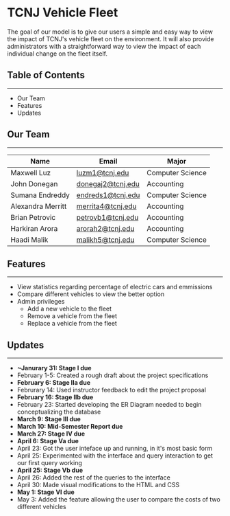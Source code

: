 # TCNJ Vehicle Fleet 
The goal of our model is to give our users a simple and easy way to view the impact of TCNJ's vehicle fleet on the environment. It will also provide administrators with a straightforward way to view the impact of each individual change on the fleet itself.

## Table of Contents
** **
- Our Team
- Features
- Updates

## Our Team
-- --
|Name|Email|Major|
|------|-----|-------|      
|Maxwell Luz | luzm1@tcnj.edu|Computer Science
|John Donegan |  donegaj2@tcnj.edu|Accounting
|Sumana Endreddy | endreds1@tcnj.edu|Computer Science
|Alexandra Merritt | merrita4@tcnj.edu| Accounting
|Brian Petrovic | petrovb1@tcnj.edu| Accounting
|Harkiran Arora | arorah2@tcnj.edu| Accounting
|Haadi Malik | malikh5@tcnj.edu| Computer Science

## Features
-- --
- View statistics regarding percentage of electric cars and emmissions
- Compare different vehicles to view the better option
- Admin privileges
    - Add a new vehicle to the fleet
    - Remove a vehicle from the fleet
    - Replace a vehicle from the fleet

## Updates
-- --
- **~Janurary 31: Stage I due**
- February 1-5: Created a rough draft about the project specifications
- **February 6: Stage IIa due**
- Februrary 14: Used instructor feedback to edit the project proposal
- **February 16: Stage IIb due**
- February 23: Started developing the ER Diagram needed to begin conceptualizing the database
- **March 9: Stage III due**
- **March 10: Mid-Semester Report due**
- **March 27: Stage IV due**
- **April 6: Stage Va due**
- April 23: Got the user inteface up and running, in it's most basic form
- April 25: Experimented with the interface and query interaction to get our first query working
- **April 25: Stage Vb due** <br>
- April 26: Added the rest of the queries to the interface
- April 30: Made visual modifications to the HTML and CSS
- **May 1: Stage VI due**
- May 3: Added the feature allowing the user to compare the costs of two different vehicles

